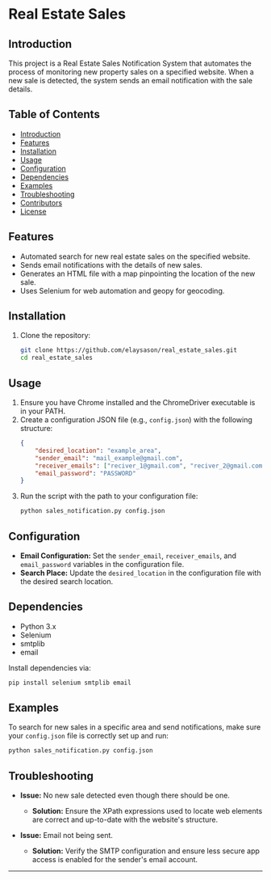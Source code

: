 # Real Estate Sales

## Introduction
This project is a Real Estate Sales Notification System that automates the process of monitoring new property sales on a specified website. When a new sale is detected, the system sends an email notification with the sale details.

## Table of Contents
- [Introduction](#introduction)
- [Features](#features)
- [Installation](#installation)
- [Usage](#usage)
- [Configuration](#configuration)
- [Dependencies](#dependencies)
- [Examples](#examples)
- [Troubleshooting](#troubleshooting)
- [Contributors](#contributors)
- [License](#license)

## Features
- Automated search for new real estate sales on the specified website.
- Sends email notifications with the details of new sales.
- Generates an HTML file with a map pinpointing the location of the new sale.
- Uses Selenium for web automation and geopy for geocoding.

## Installation
1. Clone the repository:
   ```bash
   git clone https://github.com/elaysason/real_estate_sales.git
   cd real_estate_sales
   ```

## Usage
1. Ensure you have Chrome installed and the ChromeDriver executable is in your PATH.
2. Create a configuration JSON file (e.g., `config.json`) with the following structure:
   ```json
   {
       "desired_location": "example_area",
       "sender_email": "mail_example@gmail.com",
       "receiver_emails": ["reciver_1@gmail.com", "reciver_2@gmail.com"],
       "email_password": "PASSWORD"
   }
   ```
3. Run the script with the path to your configuration file:
   ```bash
   python sales_notification.py config.json
   ```

## Configuration
- **Email Configuration:** Set the `sender_email`, `receiver_emails`, and `email_password` variables in the configuration file.
- **Search Place:** Update the `desired_location` in the configuration file with the desired search location.

## Dependencies
- Python 3.x
- Selenium
- smtplib
- email

Install dependencies via:
```bash
pip install selenium smtplib email
```

## Examples
To search for new sales in a specific area and send notifications, make sure your `config.json` file is correctly set up and run:
```bash
python sales_notification.py config.json
```


## Troubleshooting
- **Issue:** No new sale detected even though there should be one.
  - **Solution:** Ensure the XPath expressions used to locate web elements are correct and up-to-date with the website's structure.
  
- **Issue:** Email not being sent.
  - **Solution:** Verify the SMTP configuration and ensure less secure app access is enabled for the sender's email account.


---
